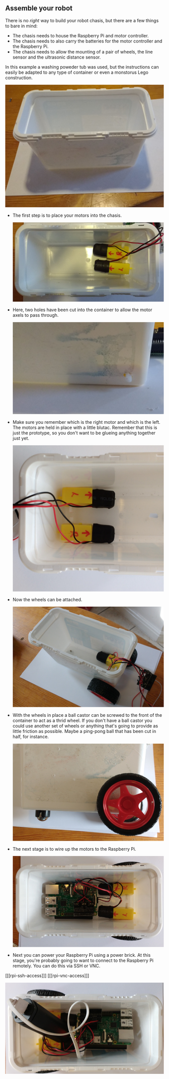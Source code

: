 ## Assemble your robot

There is no *right* way to build your robot chasis, but there are a few things to bare in mind:

- The chasis needs to house the Raspberry Pi and motor controller.
- The chasis needs to also carry the batteries for the motor controller and the Raspberry Pi.
- The chasis needs to allow the mounting of a pair of wheels, the line sensor and the ultrasonic distance sensor.

In this example a washing poweder tub was used, but the instructions can easily be adapted to any type of container or even a monstorus Lego construction.

![box](images/container.jpg)

- The first step is to place your motors into the chasis. 

	![motors in container](images/placed-motors.jpg)
	
- Here, two holes have been cut into the container to allow the motor axels to pass through. 

	![holes](images/container-hole.jpg)

- Make sure you remember which is the right motor and which is the left. The motors are held in place with a little blutac. Remember that this is just the prototype, so you don't want to be glueing anything together just yet.

	![secured motors](images/secured-motors.jpg)


- Now the wheels can be attached.

	![wheels attached](images/wheels-attached.jpg)

- With the wheels in place a ball castor can be screwed to the front of the container to act as a thrid wheel. If you don't have a ball castor you could use another set of wheels or anything that's going to provide as little friction as possible. Maybe a ping-pong ball that has been cut in half, for instance.

	![ball castor](images/ball-castor.jpg)

- The next stage is to wire up the motors to the Raspberry Pi.

	![wired](images/wired-up.jpg)

- Next you can power your Raspberry Pi using a power brick. At this stage, you're probably going to want to connect to the Raspberry Pi remotely. You can do this via SSH or VNC.

[[[rpi-ssh-access]]]
[[[rpi-vnc-access]]]

![powered pi](images/powered-pi.jpg)

